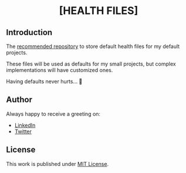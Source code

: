 <div align=center>

# [HEALTH FILES]

</div>

## Introduction

The [recommended repository](https://docs.github.com/en/communities/setting-up-your-project-for-healthy-contributions/creating-a-default-community-health-file) to store default health files for my default projects.

These files will be used as defaults for my small projects, but complex implementations will have customized ones.

Having defaults never hurts... :nail_care:

## Author

Always happy to receive a greeting on:

- [LinkedIn](https://www.linkedin.com/in/cristian-marcelo-de-picciotto/) 
- [Twitter](https://twitter.com/___d3p1)


## License

This work is published under [MIT License](license).

